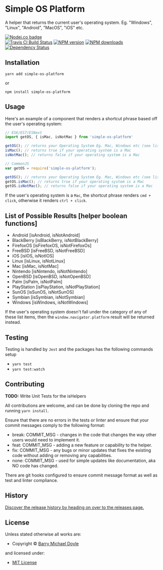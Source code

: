 <!-- TITLE/ -->

<h1>Simple OS Platform</h1>

<!-- /TITLE -->


<!-- DESCRIPTION/ -->

A helper that returns the current user's operating system. Eg. "Windows", "Linux", "Android", "MacOS", "iOS" etc.

<!-- /DESCRIPTION -->


<!-- BADGES/ -->

<span class="badge-nodeico"><a href="https://www.npmjs.com/package/simple-os-platform" title="Nodei.co badge"><img src="https://nodei.co/npm/simple-os-platform.png" alt="Nodei.co badge" /></a></span>
<br class="badge-separator" />
<span class="badge-travisci"><a href="http://travis-ci.org/barrymichaeldoyle/simple-os-platform" title="Check this project's build status on TravisCI"><img src="https://img.shields.io/travis/barrymichaeldoyle/simple-os-platform/master.svg" alt="Travis CI Build Status" /></a></span>
<span class="badge-npmversion"><a href="https://npmjs.org/package/simple-os-platform" title="View this project on NPM"><img src="https://img.shields.io/npm/v/simple-os-platform.svg" alt="NPM version" /></a></span>
<span class="badge-npmdownloads"><a href="https://npmjs.org/package/simple-os-platform" title="View this project on NPM"><img src="https://img.shields.io/npm/dm/simple-os-platform.svg" alt="NPM downloads" /></a></span>
<span class="badge-daviddm"><a href="https://david-dm.org/BarryMichaelDoyle/simple-os-platform" title="View the status of this project's dependencies on DavidDM"><img src="https://img.shields.io/david/BarryMichaelDoyle/simple-os-platform.svg" alt="Dependency Status" /></a></span>

<!-- /BADGES -->

## Installation

`yarn add simple-os-platform`

or

`npm install simple-os-platform`

## Usage

Here's an example of a component that renders a shortcut phrase based off the user's operating system:

```javascript
// ES6/ES7/ESNext
import getOS, { isMac, isNotMac } from 'simple-os-platform'

getOS(); // returns your Operating System Eg. Mac, Windows etc (see list below)
isMac(); // returns true if your operating system is a Mac
isNotMac(); // returns false if your operating system is a Mac

// CommonJS
var getOS = require('simple-os-platform');

getOS(); // returns your Operating System Eg. Mac, Windows etc (see list below)
getOS.isMac(); // returns true if your operating system is a Mac
getOS.isNotMac(); // returns false if your operating system is a Mac
```

If the user's operating system is a `Mac`, the shortcut phrase renders `cmd + click`, otherwise it renders `ctrl + click`.

## List of Possible Results [helper boolean functions]

<ul>
  <li>Android [isAndroid, isNotAndroid]</li>
  <li>BlackBerry [isBlackBerry, isNotBlackBerry]</li>
  <li>FirefoxOS [isFirefoxOS, isNotFirefoxOs]</li>
  <li>FreeBSD [isFreeBSD, isNotFreeBSD]</li>
  <li>iOS [isIOS, isNotIOS]</li>
  <li>Linux [isLinux, isNotLinux]</li>
  <li>Mac [isMac, isNotMac]</li>
  <li>Nintendo [isNintendo, isNotNintendo]</li>
  <li>OpenBSD [isOpenBSD, isNotOpenBSD]</li>
  <li>Palm [isPalm, isNotPalm]</li>
  <li>PlayStation [isPlayStation, isNotPlayStation]</li>
  <li>SunOS [isSunOS, isNotSunOS]</li>
  <li>Symbian [isSymbian, isNotSymbian]</li>
  <li>Windows [isWindows, isNotWindows]</li>
</ul>

If the user's operating system doesn't fall under the category of any of these list items, then the `window.navigator.platform` result will be returned instead.

## Testing

Testing is handled by `Jest` and the packages has the following commands setup

* `yarn test`
* `yarn test:watch`

## Contributing

<strong>TODO:</strong> Write Unit Tests for the isHelpers

All contributions are welcome, and can be done by cloning the repo and running `yarn install`.

Ensure that there are no errors in the tests or linter and ensure that your commit messages comply to the following format:

* break: COMMIT_MSG - changes in the code that changes the way other users would need to implement it.
* feat: COMMIT_MSG - adding a new feature or capability to the helper.
* fix: COMMIT_MSG - any bugs or minor updates that fixes the existing code without adding or removing any capabilities.
* none: COMMIT_MSG - used for simple updates like documentation, aka NO code has changed.

There are git hooks configured to ensure commit message format as well as test and linter compliance.

<!-- HISTORY/ -->

<h2>History</h2>

<a href="https://github.com/BarryMichaelDoyle/simple-os-platform/releases">Discover the release history by heading on over to the releases page.</a>

<!-- /HISTORY -->


<!-- LICENSE/ -->

<h2>License</h2>

Unless stated otherwise all works are:

<ul><li>Copyright &copy; <a href="https://www.barrymichaeldoyle.com">Barry Michael Doyle</a></li></ul>

and licensed under:

<ul><li><a href="http://spdx.org/licenses/MIT.html">MIT License</a></li></ul>

<!-- /LICENSE -->
